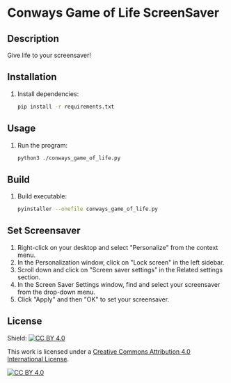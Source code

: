 # Conways Game of Life ScreenSaver

## Description
Give life to your screensaver!

## Installation
1. Install dependencies:
    ```bash
    pip install -r requirements.txt
    ```

## Usage
1. Run the program:
    ```bash
    python3 ./conways_game_of_life.py
    ```

## Build
1. Build executable:
    ```bash
    pyinstaller --onefile conways_game_of_life.py
    ```

## Set Screensaver
1. Right-click on your desktop and select "Personalize" from the context menu.
2. In the Personalization window, click on "Lock screen" in the left sidebar.
3. Scroll down and click on "Screen saver settings" in the Related settings section.
4. In the Screen Saver Settings window, find and select your screensaver from the drop-down menu.
5. Click "Apply" and then "OK" to set your screensaver.

## License
Shield: [![CC BY 4.0][cc-by-shield]][cc-by]

This work is licensed under a
[Creative Commons Attribution 4.0 International License][cc-by].

[![CC BY 4.0][cc-by-image]][cc-by]

[cc-by]: http://creativecommons.org/licenses/by/4.0/
[cc-by-image]: https://i.creativecommons.org/l/by/4.0/88x31.png
[cc-by-shield]: https://img.shields.io/badge/License-CC%20BY%204.0-lightgrey.svg